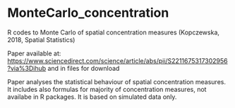# MonteCarlo_concentration
R codes to Monte Carlo of spatial concentration measures (Kopczewska, 2018, Spatial Statistics)

Paper available at: https://www.sciencedirect.com/science/article/abs/pii/S2211675317302956?via%3Dihub
and in files for download

Paper analyses the statistical behaviour of spatial concentration measures. 
It includes also formulas for majority of concentration measures, not availabe in R packages. 
It is based on simulated data only. 
